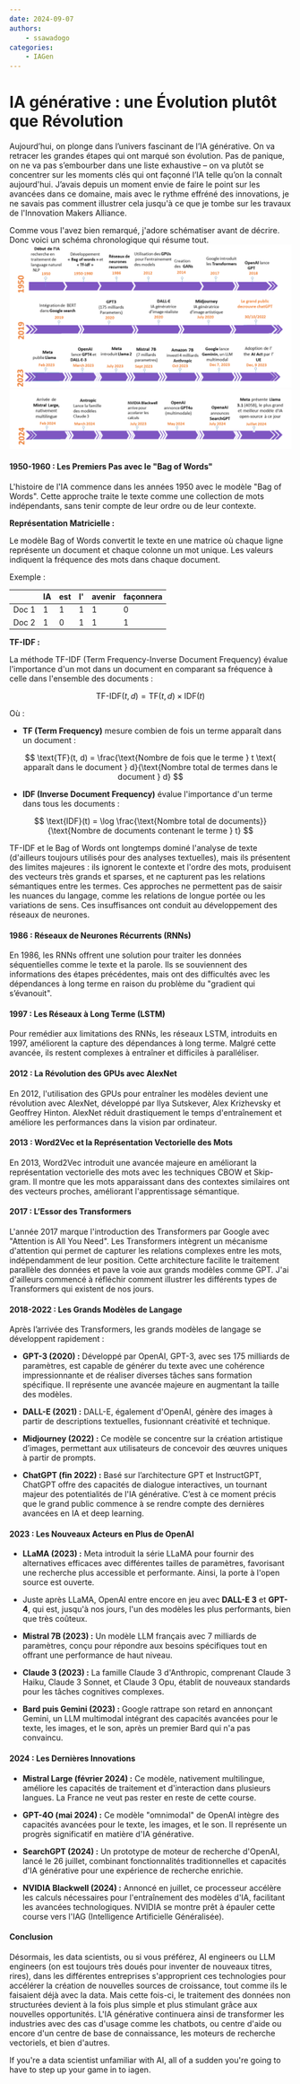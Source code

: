 ```yaml
---
date: 2024-09-07  
authors:  
    - ssawadogo  
categories:  
    - IAGen  
---
```


# IA générative : une Évolution plutôt que Révolution

Aujourd’hui, on plonge dans l’univers fascinant de l’IA générative. On va retracer les grandes étapes qui ont marqué son évolution. Pas de panique, on ne va pas s’embourber dans une liste exhaustive – on va plutôt se concentrer sur les moments clés qui ont façonné l’IA telle qu’on la connaît aujourd'hui. J’avais depuis un moment envie de faire le point sur les avancées dans ce domaine, mais avec le rythme effréné des innovations, je ne savais pas comment illustrer cela jusqu'à ce que je tombe sur les travaux de l'Innovation Makers Alliance.

Comme vous l'avez bien remarqué, j'adore schématiser avant de décrire. Donc voici un schéma chronologique qui résume tout.  
![image](iagen_evolution/chronologie_1.PNG)  
![image](iagen_evolution/chronologie_2.PNG)  

#### **1950-1960 : Les Premiers Pas avec le "Bag of Words"**

L'histoire de l'IA commence dans les années 1950 avec le modèle "Bag of Words". Cette approche traite le texte comme une collection de mots indépendants, sans tenir compte de leur ordre ou de leur contexte.

**Représentation Matricielle :**

Le modèle Bag of Words convertit le texte en une matrice où chaque ligne représente un document et chaque colonne un mot unique. Les valeurs indiquent la fréquence des mots dans chaque document.

Exemple :

|       | IA | est | l' | avenir | façonnera |
|-------|----|-----|----|--------|-----------|
| Doc 1 |  1 |  1  | 1  |   1    |    0      |
| Doc 2 |  1 |  0  | 1  |   1    |    1      |

**TF-IDF :**

La méthode TF-IDF (Term Frequency-Inverse Document Frequency) évalue l'importance d'un mot dans un document en comparant sa fréquence à celle dans l'ensemble des documents :

$$
\text{TF-IDF}(t, d) = \text{TF}(t, d) \times \text{IDF}(t)
$$

Où :
- **TF (Term Frequency)** mesure combien de fois un terme apparaît dans un document :

$$
\text{TF}(t, d) = \frac{\text{Nombre de fois que le terme } t \text{ apparaît dans le document } d}{\text{Nombre total de termes dans le document } d}
$$

- **IDF (Inverse Document Frequency)** évalue l'importance d'un terme dans tous les documents :

$$
\text{IDF}(t) = \log \frac{\text{Nombre total de documents}}{\text{Nombre de documents contenant le terme } t}
$$

TF-IDF et le Bag of Words ont longtemps dominé l'analyse de texte (d'ailleurs toujours utilisés pour des analyses textuelles), mais ils présentent des limites majeures : ils ignorent le contexte et l'ordre des mots, produisent des vecteurs très grands et sparses, et ne capturent pas les relations sémantiques entre les termes. Ces approches ne permettent pas de saisir les nuances du langage, comme les relations de longue portée ou les variations de sens. Ces insuffisances ont conduit au développement des réseaux de neurones.

#### **1986 : Réseaux de Neurones Récurrents (RNNs)**

En 1986, les RNNs offrent une solution pour traiter les données séquentielles comme le texte et la parole. Ils se souviennent des informations des étapes précédentes, mais ont des difficultés avec les dépendances à long terme en raison du problème du "gradient qui s’évanouit".

#### **1997 : Les Réseaux à Long Terme (LSTM)**

Pour remédier aux limitations des RNNs, les réseaux LSTM, introduits en 1997, améliorent la capture des dépendances à long terme. Malgré cette avancée, ils restent complexes à entraîner et difficiles à paralléliser.

#### **2012 : La Révolution des GPUs avec AlexNet**

En 2012, l'utilisation des GPUs pour entraîner les modèles devient une révolution avec AlexNet, développé par Ilya Sutskever, Alex Krizhevsky et Geoffrey Hinton. AlexNet réduit drastiquement le temps d'entraînement et améliore les performances dans la vision par ordinateur.

#### **2013 : Word2Vec et la Représentation Vectorielle des Mots**

En 2013, Word2Vec introduit une avancée majeure en améliorant la représentation vectorielle des mots avec les techniques CBOW et Skip-gram. Il montre que les mots apparaissant dans des contextes similaires ont des vecteurs proches, améliorant l'apprentissage sémantique.

#### **2017 : L’Essor des Transformers**

L'année 2017 marque l'introduction des Transformers par Google avec "Attention is All You Need". Les Transformers intègrent un mécanisme d'attention qui permet de capturer les relations complexes entre les mots, indépendamment de leur position. Cette architecture facilite le traitement parallèle des données et pave la voie aux grands modèles comme GPT. J'ai d'ailleurs commencé à réfléchir comment illustrer les différents types de Transformers qui existent de nos jours.

#### **2018-2022 : Les Grands Modèles de Langage**

Après l’arrivée des Transformers, les grands modèles de langage se développent rapidement :

- **GPT-3 (2020) :** Développé par OpenAI, GPT-3, avec ses 175 milliards de paramètres, est capable de générer du texte avec une cohérence impressionnante et de réaliser diverses tâches sans formation spécifique. Il représente une avancée majeure en augmentant la taille des modèles.

- **DALL-E (2021) :** DALL-E, également d'OpenAI, génère des images à partir de descriptions textuelles, fusionnant créativité et technique.

- **Midjourney (2022) :** Ce modèle se concentre sur la création artistique d’images, permettant aux utilisateurs de concevoir des œuvres uniques à partir de prompts.

- **ChatGPT (fin 2022) :** Basé sur l’architecture GPT et InstructGPT, ChatGPT offre des capacités de dialogue interactives, un tournant majeur des potentialités de l'IA générative. C’est à ce moment précis que le grand public commence à se rendre compte des dernières avancées en IA et deep learning.

#### **2023 : Les Nouveaux Acteurs en Plus de OpenAI**

- **LLaMA (2023) :** Meta introduit la série LLaMA pour fournir des alternatives efficaces avec différentes tailles de paramètres, favorisant une recherche plus accessible et performante. Ainsi, la porte à l'open source est ouverte.

- Juste après LLaMA, OpenAI entre encore en jeu avec **DALL-E 3** et **GPT-4**, qui est, jusqu'à nos jours, l'un des modèles les plus performants, bien que très coûteux.

- **Mistral 7B (2023) :** Un modèle LLM français avec 7 milliards de paramètres, conçu pour répondre aux besoins spécifiques tout en offrant une performance de haut niveau.

- **Claude 3 (2023) :** La famille Claude 3 d'Anthropic, comprenant Claude 3 Haiku, Claude 3 Sonnet, et Claude 3 Opu, établit de nouveaux standards pour les tâches cognitives complexes.

- **Bard puis Gemini (2023) :** Google rattrape son retard en annonçant Gemini, un LLM multimodal intégrant des capacités avancées pour le texte, les images, et le son, après un premier Bard qui n'a pas convaincu.

#### **2024 : Les Dernières Innovations**

- **Mistral Large (février 2024) :** Ce modèle, nativement multilingue, améliore les capacités de traitement et d'interaction dans plusieurs langues. La France ne veut pas rester en reste de cette course.

- **GPT-4O (mai 2024) :** Ce modèle "omnimodal" de OpenAI intègre des capacités avancées pour le texte, les images, et le son. Il représente un progrès significatif en matière d'IA générative.

- **SearchGPT (2024) :** Un prototype de moteur de recherche d'OpenAI, lancé le 26 juillet, combinant fonctionnalités traditionnelles et capacités d'IA générative pour une expérience de recherche enrichie.

- **NVIDIA Blackwell (2024) :** Annoncé en juillet, ce processeur accélère les calculs nécessaires pour l'entraînement des modèles d'IA, facilitant les avancées technologiques. NVIDIA se montre prêt à épauler cette course vers l'IAG (Intelligence Artificielle Généralisée).

#### Conclusion 

Désormais, les data scientists, ou si vous préférez, AI engineers ou LLM engineers (on est toujours très doués pour inventer de nouveaux titres, rires), dans les différentes entreprises s'approprient ces technologies pour accélérer la création de nouvelles sources de croissance, tout comme ils le faisaient déjà avec la data. Mais cette fois-ci, le traitement des données non structurées devient à la fois plus simple et plus stimulant grâce aux nouvelles opportunités. L'IA générative continuera ainsi de transformer les industries avec des cas d'usage comme les chatbots, ou centre d'aide ou encore d'un centre de base de connaissance, les moteurs de recherche vectoriels, et bien d'autres.

If you're a data scientist unfamiliar with AI, all of a sudden you're going to have to step up your game in to iagen.

